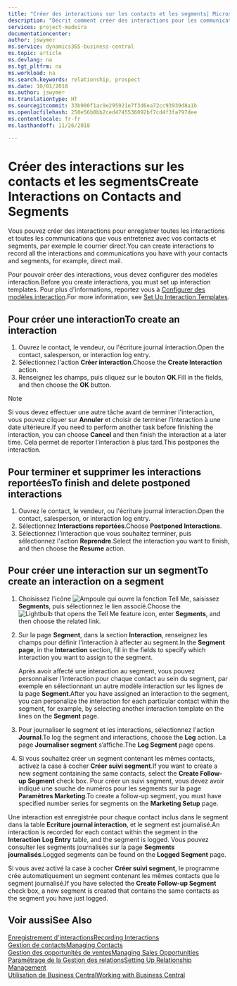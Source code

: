 ```yaml
---
title: "Créer des interactions sur les contacts et les segments| Microsoft Docs"
description: "Décrit comment créer des interactions pour les communications que vous avez avec vos contacts et segments dans Business Central, par exemple le courrier direct."
services: project-madeira
documentationcenter: 
author: jswymer
ms.service: dynamics365-business-central
ms.topic: article
ms.devlang: na
ms.tgt_pltfrm: na
ms.workload: na
ms.search.keywords: relationship, prospect
ms.date: 10/01/2018
ms.author: jswymer
ms.translationtype: HT
ms.sourcegitcommit: 33b900f1ac9e295921e7f3d6ea72cc93939d8a1b
ms.openlocfilehash: 250e56b8bb2ced4745536092bf7cd4f3fa797dee
ms.contentlocale: fr-fr
ms.lasthandoff: 11/26/2018

---
```

# <a name="create-interactions-on-contacts-and-segments"></a><span data-ttu-id="69cd3-103">Créer des interactions sur les contacts et les segments</span><span class="sxs-lookup"><span data-stu-id="69cd3-103">Create Interactions on Contacts and Segments</span></span>
<span data-ttu-id="69cd3-104">Vous pouvez créer des interactions pour enregistrer toutes les interactions et toutes les communications que vous entretenez avec vos contacts et segments, par exemple le courrier direct.</span><span class="sxs-lookup"><span data-stu-id="69cd3-104">You can create interactions to record all the interactions and communications you have with your contacts and segments, for example, direct mail.</span></span>

<span data-ttu-id="69cd3-105">Pour pouvoir créer des interactions, vous devez configurer des modèles interaction.</span><span class="sxs-lookup"><span data-stu-id="69cd3-105">Before you create interactions, you must set up interaction templates.</span></span> <span data-ttu-id="69cd3-106">Pour plus d'informations, reportez vous à [Configurer des modèles interaction](marketing-interactions.md).</span><span class="sxs-lookup"><span data-stu-id="69cd3-106">For more information, see  [Set Up Interaction Templates](marketing-interactions.md).</span></span>

## <a name="to-create-an-interaction"></a><span data-ttu-id="69cd3-107">Pour créer une interaction</span><span class="sxs-lookup"><span data-stu-id="69cd3-107">To create an interaction</span></span>
1. <span data-ttu-id="69cd3-108">Ouvrez le contact, le vendeur, ou l'écriture journal interaction.</span><span class="sxs-lookup"><span data-stu-id="69cd3-108">Open the contact, salesperson, or interaction log entry.</span></span>
2. <span data-ttu-id="69cd3-109">Sélectionnez l'action **Créer interaction**.</span><span class="sxs-lookup"><span data-stu-id="69cd3-109">Choose the **Create Interaction** action.</span></span>
3. <span data-ttu-id="69cd3-110">Renseignez les champs, puis cliquez sur le bouton **OK**.</span><span class="sxs-lookup"><span data-stu-id="69cd3-110">Fill in the fields, and then choose the **OK** button.</span></span>

> [!NOTE]  
>   <span data-ttu-id="69cd3-111">Si vous devez effectuer une autre tâche avant de terminer l'interaction, vous pouvez cliquer sur **Annuler** et choisir de terminer l'interaction à une date ultérieure.</span><span class="sxs-lookup"><span data-stu-id="69cd3-111">If you need to perform another task before finishing the interaction, you can choose **Cancel** and then finish the interaction at a later time.</span></span> <span data-ttu-id="69cd3-112">Cela permet de reporter l'interaction à plus tard.</span><span class="sxs-lookup"><span data-stu-id="69cd3-112">This postpones the interaction.</span></span>

## <a name="to-finish-and-delete-postponed-interactions"></a><span data-ttu-id="69cd3-113">Pour terminer et supprimer les interactions reportées</span><span class="sxs-lookup"><span data-stu-id="69cd3-113">To finish and delete postponed interactions</span></span>
1. <span data-ttu-id="69cd3-114">Ouvrez le contact, le vendeur, ou l'écriture journal interaction.</span><span class="sxs-lookup"><span data-stu-id="69cd3-114">Open the contact, salesperson, or interaction log entry.</span></span>
2. <span data-ttu-id="69cd3-115">Sélectionnez **Interactions reportées**.</span><span class="sxs-lookup"><span data-stu-id="69cd3-115">Choose **Postponed Interactions**.</span></span>
3. <span data-ttu-id="69cd3-116">Sélectionnez l'interaction que vous souhaitez terminer, puis sélectionnez l'action **Reprendre**.</span><span class="sxs-lookup"><span data-stu-id="69cd3-116">Select the interaction you want to finish, and then choose the **Resume** action.</span></span>

## <a name="to-create-an-interaction-on-a-segment"></a><span data-ttu-id="69cd3-117">Pour créer une interaction sur un segment</span><span class="sxs-lookup"><span data-stu-id="69cd3-117">To create an interaction on a segment</span></span>
1. <span data-ttu-id="69cd3-118">Choisissez l'icône ![Ampoule qui ouvre la fonction Tell Me](media/ui-search/search_small.png "Dites-moi ce que vous voulez faire"), saisissez **Segments**, puis sélectionnez le lien associé.</span><span class="sxs-lookup"><span data-stu-id="69cd3-118">Choose the ![Lightbulb that opens the Tell Me feature](media/ui-search/search_small.png "Tell me what you want to do") icon, enter **Segments**, and then choose the related link.</span></span>
2. <span data-ttu-id="69cd3-119">Sur la page **Segment**, dans la section **Interaction**, renseignez les champs pour définir l'interaction à affecter au segment.</span><span class="sxs-lookup"><span data-stu-id="69cd3-119">In the **Segment page**, in the **Interaction** section, fill in the fields to specify which interaction you want to assign to the segment.</span></span>

    <span data-ttu-id="69cd3-120">Après avoir affecté une interaction au segment, vous pouvez personnaliser l'interaction pour chaque contact au sein du segment, par exemple en sélectionnant un autre modèle interaction sur les lignes de la page **Segment**.</span><span class="sxs-lookup"><span data-stu-id="69cd3-120">After you have assigned an interaction to the segment, you can personalize the interaction for each particular contact within the segment, for example, by selecting another interaction template on the lines on the **Segment** page.</span></span>  
3. <span data-ttu-id="69cd3-121">Pour journaliser le segment et les interactions, sélectionnez l'action **Journal**.</span><span class="sxs-lookup"><span data-stu-id="69cd3-121">To log the segment and interactions, choose the **Log** action.</span></span> <span data-ttu-id="69cd3-122">La page **Journaliser segment** s’affiche.</span><span class="sxs-lookup"><span data-stu-id="69cd3-122">The **Log Segment** page opens.</span></span>
4. <span data-ttu-id="69cd3-123">Si vous souhaitez créer un segment contenant les mêmes contacts, activez la case à cocher **Créer suivi segment**.</span><span class="sxs-lookup"><span data-stu-id="69cd3-123">If you want to create a new segment containing the same contacts, select the **Create Follow-up Segment** check box.</span></span> <span data-ttu-id="69cd3-124">Pour créer un suivi segment, vous devez avoir indiqué une souche de numéros pour les segments sur la page **Paramètres Marketing**.</span><span class="sxs-lookup"><span data-stu-id="69cd3-124">To create a follow-up segment, you must have specified number series for segments on the **Marketing Setup** page.</span></span>

<span data-ttu-id="69cd3-125">Une interaction est enregistrée pour chaque contact inclus dans le segment dans la table **Ecriture journal interaction**, et le segment est journalisé.</span><span class="sxs-lookup"><span data-stu-id="69cd3-125">An interaction is recorded for each contact within the segment in the **Interaction Log Entry** table, and the segment is logged.</span></span> <span data-ttu-id="69cd3-126">Vous pouvez consulter les segments journalisés sur la page **Segments journalisés**.</span><span class="sxs-lookup"><span data-stu-id="69cd3-126">Logged segments can be found on the **Logged Segment** page.</span></span>

<span data-ttu-id="69cd3-127">Si vous avez activé la case à cocher **Créer suivi segment**, le programme crée automatiquement un segment contenant les mêmes contacts que le segment journalisé.</span><span class="sxs-lookup"><span data-stu-id="69cd3-127">If you have selected the **Create Follow-up Segment** check box, a new segment is created that contains the same contacts as the segment you have just logged.</span></span>

## <a name="see-also"></a><span data-ttu-id="69cd3-128">Voir aussi</span><span class="sxs-lookup"><span data-stu-id="69cd3-128">See Also</span></span>
[<span data-ttu-id="69cd3-129">Enregistrement d'interactions</span><span class="sxs-lookup"><span data-stu-id="69cd3-129">Recording Interactions</span></span>](marketing-interactions.md)  
[<span data-ttu-id="69cd3-130">Gestion de contacts</span><span class="sxs-lookup"><span data-stu-id="69cd3-130">Managing Contacts</span></span>](marketing-contacts.md)  
[<span data-ttu-id="69cd3-131">Gestion des opportunités de ventes</span><span class="sxs-lookup"><span data-stu-id="69cd3-131">Managing Sales Opportunities</span></span>](marketing-manage-sales-opportunities.md)  
[<span data-ttu-id="69cd3-132">Paramétrage de la Gestion des relations</span><span class="sxs-lookup"><span data-stu-id="69cd3-132">Setting Up Relationship Management</span></span>](marketing-setup-marketing.md)  
[<span data-ttu-id="69cd3-133">Utilisation de Business Central</span><span class="sxs-lookup"><span data-stu-id="69cd3-133">Working with Business Central</span></span>](ui-work-product.md)

